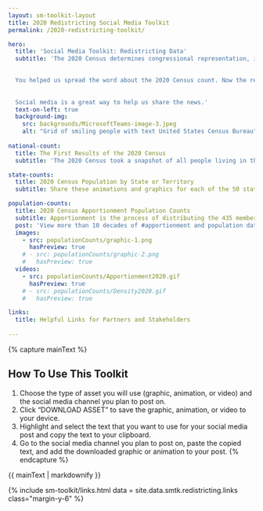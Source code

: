 ```yaml
---
layout: sm-toolkit-layout
title: 2020 Redistricting Social Media Toolkit
permalink: /2020-redistricting-toolkit/

hero:
  title: 'Social Media Toolkit: Redistricting Data'
  subtitle: 'The 2020 Census determines congressional representation, informs the allocation of hundreds of billions of dollars in federal funding, and provides data that afects communities for the next 10 years.
  

  You helped us spread the word about the 2020 Census count. Now the redistricing data is in!
  
  
  Social media is a great way to help us share the news.'
  text-on-left: true
  background-img: 
    src: backgrounds/MicrosoftTeams-image-3.jpeg
    alt: "Grid of smiling people with text United States Census Bureau"
  
national-count:
  title: The First Results of the 2020 Census
  subtitle: 'The 2020 Census took a snapshot of all people living in the United States on April 1, 2020 and the results are in. According to the 2020 Census, the number of people living in the United States was 331,449,281. We encourage you to share the items in this toolkit and add your personal touch to these messages to align with the interests of your audience.'

state-counts: 
  title: 2020 Census Population by State or Territory
  subtitle: Share these animations and graphics for each of the 50 states, the District of Columbia, and Puerto Rico.

population-counts:
  title: 2020 Census Apportionment Population Counts
  subtitle: Apportionment is the process of distributing the 435 memberships, or seats, in the U.S. House of Representatives among the 50 states based on the apportionment population counts from the 2020 Census. The “Historical Apportionment Data Map” displays apportionment results for each census from 1910 to 2020.
  post: 'View more than 10 decades of #apportionment and population data by exploring this interactive Historical Apportionment Data Map 👉 [https://go.usa.gov/xHnkH](https://go.usa.gov/xHnkH) #2020Census #CensusBureau'
  images: 
    - src: populationCounts/graphic-1.png
      hasPreview: true
    # - src: populationCounts/graphic-2.png
    #   hasPreview: true
  videos:
    - src: populationCounts/Apportionment2020.gif
      hasPreview: true
    # - src: populationCounts/Density2020.gif
    #   hasPreview: true

links:
  title: Helpful Links for Partners and Stakeholders
  
---
```


{% capture mainText %}
## How To Use This Toolkit
1. Choose the type of asset you will use (graphic, animation, or video) and the social media channel you plan to post on.
2. Click “DOWNLOAD ASSET” to save the graphic, animation, or video to your device.
3. Highlight and select the text that you want to use for your social media post and copy the text to your clipboard.
4. Go to the social media channel you plan to post on, paste the copied text, and add the downloaded graphic or animation to your post.
{% endcapture %}

<section class="smtk-main-text smtk-section">
  {{ mainText | markdownify }}
</section>

{% include sm-toolkit/links.html 
  data = site.data.smtk.redistricting.links
  class="margin-y-6" %}